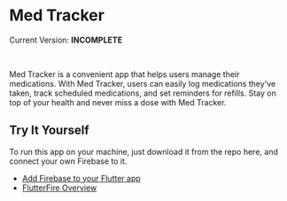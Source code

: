 # Med Tracker

Current Version: **INCOMPLETE**

<br>

Med Tracker is a convenient app that helps users manage their medications. With Med Tracker, users can easily log medications they've taken, track scheduled medications, and set reminders for refills. Stay on top of your health and never miss a dose with Med Tracker.

## Try It Yourself

To run this app on your machine, just download it from the repo here, and connect your own Firebase to it.

- [Add Firebase to your Flutter app](https://firebase.google.com/docs/flutter/setup)
- [FlutterFire Overview](https://firebase.flutter.dev/docs/overview/)
